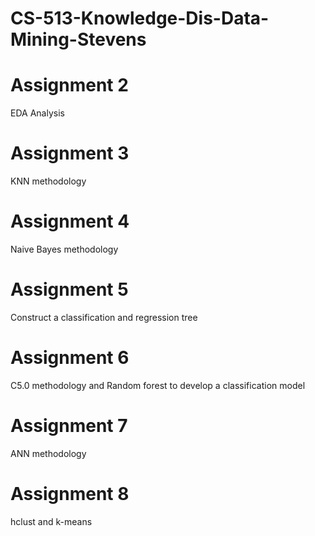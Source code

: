 # CS-513-Knowledge-Dis-Data-Mining-Stevens
# Assignment 2
EDA Analysis
# Assignment 3 
KNN methodology 
# Assignment 4 
Naive Bayes methodology 
# Assignment 5 
Construct a classification and regression tree 
# Assignment 6 
C5.0 methodology and Random forest to develop a classification model 
# Assignment 7 
ANN methodology 
# Assignment 8 
hclust and k-means 
